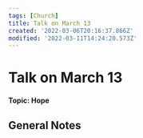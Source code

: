 ```yaml
---
tags: [Church]
title: Talk on March 13
created: '2022-03-06T20:16:37.866Z'
modified: '2022-03-11T14:24:20.573Z'
---
```


# Talk on March 13

#### Topic: Hope

## General Notes


